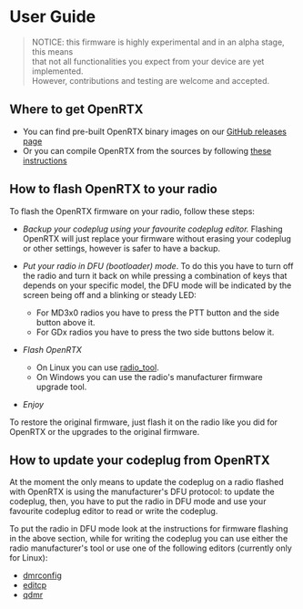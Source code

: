 # User Guide

> NOTICE: this firmware is highly experimental and in an alpha stage, this means \
that not all functionalities you expect from your device are yet implemented. \
However, contributions and testing are welcome and accepted.

## Where to get OpenRTX
* You can find pre-built OpenRTX binary images on our [GitHub releases page](https://github.com/OpenRTX/OpenRTX/releases)
* Or you can compile OpenRTX from the sources by following [these instructions](https://github.com/OpenRTX/OpenRTX/wiki/How-to-compile)

## How to flash OpenRTX to your radio
To flash the OpenRTX firmware on your radio, follow these steps:

* _Backup your codeplug using your favourite codeplug editor._ Flashing OpenRTX will just replace your firmware without erasing your codeplug or other settings, however is safer to have a backup.

* _Put your radio in DFU (bootloader) mode_. To do this you have to turn off the radio and turn it back on while pressing a combination of keys that depends on your specific model, the DFU mode will be indicated by the screen being off and a blinking or steady LED:
    * For MD3x0 radios you have to press the PTT button and the side button above it.
    * For GDx radios you have to press the two side buttons below it.
    

* _Flash OpenRTX_
    * On Linux you can use [radio_tool](https://github.com/v0l/radio_tool).
    * On Windows you can use the radio's manufacturer firmware upgrade tool.

* _Enjoy_

To restore the original firmware, just flash it on the radio like you did for OpenRTX or the upgrades to the original firmware.

## How to update your codeplug from OpenRTX
At the moment the only means to update the codeplug on a radio flashed with OpenRTX is using the manufacturer's DFU protocol: to update the codeplug, then, you have to put the radio in DFU mode and use your favourite codeplug editor to read or write the codeplug.

To put the radio in DFU mode look at the instructions for firmware flashing in the above section, while for writing the codeplug you can use either the radio manufacturer's tool or use one of the following editors (currently only for Linux):

- [dmrconfig](https://github.com/OpenRTX/dmrconfig)
- [editcp](https://github.com/DaleFarnsworth-DMR/editcp)
- [qdmr](https://github.com/hmatuschek/qdmr) 
